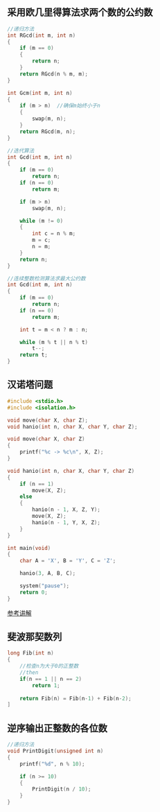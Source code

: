## 采用欧几里得算法求两个数的公约数
```C
//递归方法
int RGcd(int m, int n)
{
	if (m == 0)
	{
		return n;
	}
	return RGcd(n % m, m);
}

int Gcm(int m, int n)
{
	if (m > n)	//确保m始终小于n
	{
		swap(m, n);
	}
	return RGcd(m, n);
}

//迭代算法
int Gcd(int m, int n)
{
	if (m == 0)
		return n;
	if (n == 0)
		return m;

	if (m > n)
		swap(m, n);

	while (m != 0)
	{
		int c = n % m;
		m = c;
		n = m;
	}
	return n;
}

//连续整数检测算法求最大公约数
int Gcd(int m, int n)
{
	if (m == 0)
		return n;
	if (n == 0)
		return m;

	int t = m < n ? m : n;

	while (m % t || n % t)
		t--;
	return t;
}
```

## 汉诺塔问题
```C
#include <stdio.h>
#include <isolation.h>

void move(char X, char Z);
void hanio(int n, char X, char Y, char Z);

void move(char X, char Z)
{
	printf("%c -> %c\n", X, Z);
}

void hanio(int n, char X, char Y, char Z)
{
	if (n == 1)
		move(X, Z);
	else
	{
		hanio(n - 1, X, Z, Y);
		move(X, Z);
		hanio(n - 1, Y, X, Z);
	}
}

int main(void)
{
	char A = 'X', B = 'Y', C = 'Z';

	hanio(3, A, B, C);

	system("pause");
	return 0;
}
```
[参考讲解](https://www.baidu.com/link?url=5NhaNYaJpwRvJ-QqvAZUPNQ0eyrTIoS-sD0L5NpFnyg7oRM_rEAvOhrT4KNVyBJIcek38zRvAtIa1ZCaxVT2ZK&wd=&eqid=85932adb00046a3a00000003584b7b26)

## 斐波那契数列
```C
long Fib(int n)
{
	//检查n为大于0的正整数
	//then
	if(n == 1 || n == 2)
		return 1;
	
	return Fib(n) = Fib(n-1) + Fib(n-2);
]
```
## 逆序输出正整数的各位数
```C
//递归方法
void PrintDigit(unsigned int n)
{
	printf("%d", n % 10);

	if (n >= 10)
	{
		PrintDigit(n / 10);
	}
}
```
